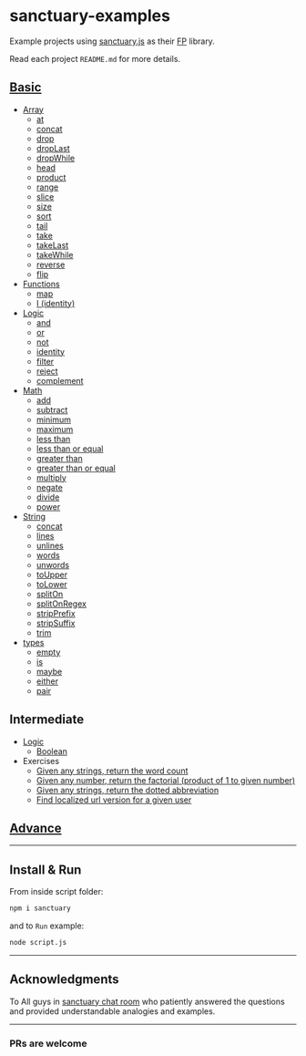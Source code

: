 # sanctuary-examples

Example projects using [sanctuary.js](https://github.com/sanctuary-js/sanctuary) as their [FP](https://en.wikipedia.org/wiki/Functional_programming) library.

Read each project `README.md` for more details.

## [Basic](basic/README.md)

- [Array](basic/array/README.md)
  - [at](basic/array/at.md)
  - [concat](basic/array/concat.md)
  - [drop](basic/array/drop.md)
  - [dropLast](basic/array/drop-last.md)
  - [dropWhile](basic/array/drop-while.md)
  - [head](basic/array/head.md)
  - [product](basic/array/product.md)
  - [range](basic/array/range.md)
  - [slice](basic/array/slice.md)
  - [size](basic/array/size.md)
  - [sort](basic/array/sort.md)
  - [tail](basic/array/tail.md)
  - [take](basic/array/take.md)
  - [takeLast](basic/array/take-last.md)
  - [takeWhile](basic/array/take-while.md)
  - [reverse](basic/array/reverse.md)
  - [flip](basic/array/flip.md)
- [Functions](basic/functions/README.md)
  - [map](basic/functions/map.md)
  - [I (identity)](basic/functions/identity.md)
- [Logic](basic/logic/README.md)
  - [and](basic/logic/and.md)
  - [or](basic/logic/or.md)
  - [not](basic/logic/not.md)
  - [identity](basic/logic/id.md)
  - [filter](basic/logic/filter.md)
  - [reject](basic/logic/reject.md)
  - [complement](basic/logic/complement.md)
- [Math](basic/math/README.md)
  - [add](basic/math/add.md)
  - [subtract](basic/math/sub.md)
  - [minimum](basic/math/min.md)
  - [maximum](basic/math/max.md)
  - [less than](basic/math/lt.md)
  - [less than or equal](basic/math/lte.md)
  - [greater than](basic/math/gt.md)
  - [greater than or equal](basic/math/gte.md)
  - [multiply](basic/math/mult.md)
  - [negate](basic/math/negate.md)
  - [divide](basic/math/div.md)
  - [power](basic/math/pow.md)
- [String](basic/string/README.md)
  - [concat](basic/string/concat.md)
  - [lines](basic/string/lines.md)
  - [unlines](basic/string/unlines.md)
  - [words](basic/string/words.md)
  - [unwords](basic/string/unwords.md)
  - [toUpper](basic/string/toupper.md)
  - [toLower](basic/string/tolower.md)
  - [splitOn](basic/string/split-on.md)
  - [splitOnRegex](basic/string/split-on-regex.md)
  - [stripPrefix](basic/string/strip-prefix.md)
  - [stripSuffix](basic/string/strip-suffix.md)
  - [trim](basic/string/trim.md)
- [types](basic/types/README.md)
  - [empty](basic/types/empty.md)
  - [is](basic/types/is.md)
  - [maybe](basic/types/maybe.md)
  - [either](basic/types/either.md)
  - [pair](basic/types/pair.md)

## Intermediate

- [Logic](intermediate/logic/README.md)
  - [Boolean](intermediate/logic/boolean.md)
- Exercises
  - [Given any strings, return the word count](intermediate/exercises/word-count.md)
  - [Given any number, return the factorial (product of 1 to given number)](intermediate/exercises/factorial.md)
  - [Given any strings, return the dotted abbreviation](intermediate/exercises/abbreviate.md)
  - [Find localized url version for a given user](intermediate/exercises/user-url.md)

## [Advance](advance/README.md)

----------

## Install & Run

From inside script folder:

```bash
npm i sanctuary
```

and to `Run` example:

```bash
node script.js
```

----------

## Acknowledgments

To All guys in [sanctuary chat room](https://gitter.im/sanctuary-js/sanctuary) who patiently answered the questions and provided understandable analogies and examples.

----------

### PRs are welcome